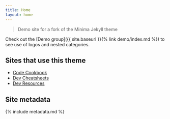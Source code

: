 ```yaml
---
title: Home
layout: home
---
```


> Demo site for a fork of the Minima Jekyll theme

Check out the [Demo group]({{ site.baseurl }}{% link demo/index.md %}) to see use of logos and nested categories.


## Sites that use this theme

- [Code Cookbook](https://michaelcurrin.github.io/code-cookbook/recipes/)
- [Dev Cheatsheets](https://michaelcurrin.github.io/dev-cheatsheets/cheatsheets/)
- [Dev Resources](https://michaelcurrin.github.io/dev-resources/resources/)


## Site metadata

{% include metadata.md %}
